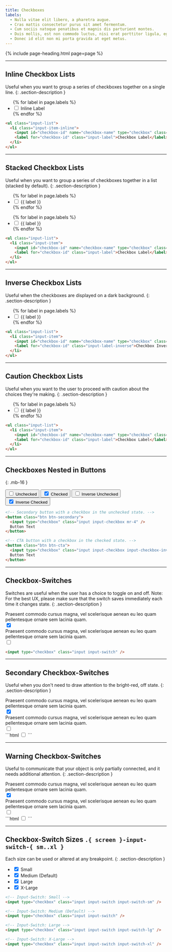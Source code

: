 ```yaml
---
title: Checkboxes
labels:
  - Nulla vitae elit libero, a pharetra augue.
  - Cras mattis consectetur purus sit amet fermentum.
  - Cum sociis natoque penatibus et magnis dis parturient montes.
  - Duis mollis, est non commodo luctus, nisi erat porttitor ligula, eget lacinia.
  - Donec id elit non mi porta gravida at eget metus.
---
```


{% include page-heading.html page=page %}

---

## Inline Checkbox Lists
Useful when you want to group a series of checkboxes together on a single line.
{: .section-description }

<ul class="input-list mb-24">
  {% for label in page.labels %}
    <li class="input-item-inline">
      <input id="checkbox-inline-{{ forloop.index }}" name="checkbox-list" type="checkbox" class="input input-checkbox" {% if forloop.index == 1 %}checked{% endif %} />
      <label for="checkbox-inline-{{ forloop.index }}" class="input-label">Inline Label</label>
    </li>
  {% endfor %}
</ul>

```html
<ul class="input-list">
  <li class="input-item-inline">
    <input id="checkbox-id" name="checkbox-name" type="checkbox" class="input input-checkbox" checked />
    <label for="checkbox-id" class="input-label">Checkbox Label</label>
  </li>
</ul>
```

---

## Stacked Checkbox Lists
Useful when you want to group a series of checkboxes together in a list (stacked by default).
{: .section-description }

<div class="col-container mb-16 sm:mb-24">
  <div class="col col-100 sm:col-50 mb-16 sm:mb-0">
    <div class="rounded bg-white p-8 sm:p-16 md:p-16 lg:p-24">
      <ul class="input-list">
        {% for label in page.labels %}
          <li class="input-item">
            <input id="checkbox-light-{{ forloop.index }}" name="checkbox-list" type="checkbox" class="input input-checkbox" {% if forloop.index == 1 %}checked{% endif %} />
            <label for="checkbox-light-{{ forloop.index }}" class="input-label">{{ label }}</label>
          </li>
        {% endfor %}
      </ul>
    </div>
  </div>
  <div class="col col-100 sm:col-50">
    <div class="box-secondary p-8 sm:p-16 md:p-16 lg:p-24">
      <ul class="input-list">
        {% for label in page.labels %}
          <li class="input-item">
            <input id="checkbox-dark-{{ forloop.index }}" name="checkbox-list" type="checkbox" class="input input-checkbox" {% if forloop.index == 1 %}checked{% endif %} />
            <label for="checkbox-dark-{{ forloop.index }}" class="input-label">{{ label }}</label>
          </li>
        {% endfor %}
      </ul>
    </div>
  </div>
</div>

```html
<ul class="input-list">
  <li class="input-item">
    <input id="checkbox-id" name="checkbox-name" type="checkbox" class="input input-checkbox" checked />
    <label for="checkbox-id" class="input-label">Checkbox Label</label>
  </li>
</ul>
```

---

## Inverse Checkbox Lists
Useful when the checkboxes are displayed on a dark background.
{: .section-description }

<div class="box-secondary p-8 sm:p-16 md:p-16 lg:p-24 bg-color gray-darkest">
  <ul class="input-list">
    {% for label in page.labels %}
      <li class="input-item">
        <input id="checkbox-inverse-{{ forloop.index }}" name="checkbox-inverse-list" type="checkbox" class="input input-checkbox input-checkbox-inverse" {% if forloop.index == 1 %}checked{% endif %} />
        <label for="checkbox-inverse-{{ forloop.index }}" class="input-label-inverse">{{ label }}</label>
      </li>
    {% endfor %}
  </ul>
</div>

```html
<ul class="input-list">
  <li class="input-item">
    <input id="checkbox-id" name="checkbox-name" type="checkbox" class="input input-checkbox input-checkbox-inverse" checked />
    <label for="checkbox-id" class="input-label-inverse">Checkbox Inverse Label</label>
  </li>
</ul>
```

---

## Caution Checkbox Lists
Useful when you want to the user to proceed with caution about the choices they're making.
{: .section-description }

<ul class="input-list">
  {% for label in page.labels %}
    <li class="input-item">
      <input id="checkbox-caution-{{ forloop.index }}" name="checkbox-list" type="checkbox" class="input input-checkbox input-checkbox-caution" {% if forloop.index == 1 %}checked{% endif %} />
      <label for="checkbox-caution-{{ forloop.index }}" class="input-label">{{ label }}</label>
    </li>
  {% endfor %}
</ul>

```html
<ul class="input-list">
  <li class="input-item">
    <input id="checkbox-id" name="checkbox-name" type="checkbox" class="input input-checkbox input-checkbox-caution" checked />
    <label for="checkbox-id" class="input-label">Checkbox Label</label>
  </li>
</ul>
```

---

## Checkboxes Nested in Buttons
{: .mb-16 }

<button class="btn btn-secondary mr-8 mb-8">
  <input type="checkbox" class="input input-checkbox mr-4" />
  Unchecked
</button>
<button class="btn btn-secondary mr-8 mb-8">
  <input type="checkbox" class="input input-checkbox mr-4" checked />
  Checked
</button>
<button class="btn btn-cta mr-8 mb-8">
  <input type="checkbox" class="input input-checkbox input-checkbox-inverse mr-4" />
  Inverse Unchecked
</button>
<button class="btn btn-cta mr-8 mb-8">
  <input type="checkbox" class="input input-checkbox input-checkbox-inverse mr-4" checked />
  Inverse Checked
</button>

```html
<!-- Secondary button with a checkbox in the unchecked state. -->
<button class="btn btn-secondary">
  <input type="checkbox" class="input input-checkbox mr-4" />
  Button Text
</button>

<!-- CTA button with a checkbox in the checked state. -->
<button class="btn btn-cta">
  <input type="checkbox" class="input input-checkbox input-checkbox-inverse mr-4" checked />
  Button Text
</button>
```

---

## Checkbox-Switches
Switches are useful when the user has a choice to toggle on and off. Note: For the best UX, please make sure that the switch saves immediately each time it changes state.
{: .section-description }

<div class="box h-60 mb-16 pt-24 pb-24 pl-16 pr-16 sm:pl-32 sm:pr-32">
  <div class="col-container-nowrap">
    <div class="components-checkboxes-switch-col col col-100 text-light ellipsis overflow-hidden white-space-nowrap">Praesent commodo cursus magna, vel scelerisque aenean eu leo quam pellentesque ornare sem lacinia quam.</div>
    <div class="col ml-16">
      <input type="checkbox" class="input input-switch" checked />
    </div>
  </div>
</div>
<div class="box-secondary h-60 pt-24 pb-24 pl-16 pr-16 sm:pl-32 sm:pr-32">
  <div class="col-container-nowrap">
    <div class="components-checkboxes-switch-col col col-100 text-light ellipsis overflow-hidden white-space-nowrap">Praesent commodo cursus magna, vel scelerisque aenean eu leo quam pellentesque ornare sem lacinia quam.</div>
    <div class="col ml-16">
      <input type="checkbox" class="input input-switch" />
    </div>
  </div>
</div>

```html
<input type="checkbox" class="input input-switch" />
```

---

## Secondary Checkbox-Switches
Useful when you don't need to draw attention to the bright-red, off state.
{: .section-description }

<div class="box h-60 mb-16 pt-24 pb-24 pl-16 pr-16 sm:pl-32 sm:pr-32">
  <div class="col-container-nowrap">
    <div class="components-checkboxes-switch-col col col-100 text-light ellipsis overflow-hidden white-space-nowrap">Praesent commodo cursus magna, vel scelerisque aenean eu leo quam pellentesque ornare sem lacinia quam.</div>
    <div class="col ml-16">
      <input type="checkbox" class="input input-switch-secondary" checked />
    </div>
  </div>
</div>
<div class="box-secondary h-60 pt-24 pb-24 pl-16 pr-16 sm:pl-32 sm:pr-32">
  <div class="col-container-nowrap">
    <div class="components-checkboxes-switch-col col col-100 text-light ellipsis overflow-hidden white-space-nowrap">Praesent commodo cursus magna, vel scelerisque aenean eu leo quam pellentesque ornare sem lacinia quam.</div>
    <div class="col ml-16">
      <input type="checkbox" class="input input-switch-secondary" />
    </div>
  </div>
</div>
```html
<input type="checkbox" class="input input-switch-secondary" />
```

---

## Warning Checkbox-Switches
Useful to communicate that your object is only partially connected, and it needs additional attention.
{: .section-description }

<div class="box h-60 mb-16 pt-24 pb-24 pl-16 pr-16 sm:pl-32 sm:pr-32">
  <div class="col-container-nowrap">
    <div class="components-checkboxes-switch-col col col-100 text-light ellipsis overflow-hidden white-space-nowrap">Praesent commodo cursus magna, vel scelerisque aenean eu leo quam pellentesque ornare sem lacinia quam.</div>
    <div class="col ml-16">
      <input type="checkbox" class="input input-switch-secondary input-switch-warning" checked />
    </div>
  </div>
</div>
<div class="box-secondary h-60 pt-24 pb-24 pl-16 pr-16 sm:pl-32 sm:pr-32">
  <div class="col-container-nowrap">
    <div class="components-checkboxes-switch-col col col-100 text-light ellipsis overflow-hidden white-space-nowrap">Praesent commodo cursus magna, vel scelerisque aenean eu leo quam pellentesque ornare sem lacinia quam.</div>
    <div class="col ml-16">
      <input type="checkbox" class="input input-switch-secondary input-switch-warning" />
    </div>
  </div>
</div>
```html
<input type="checkbox" class="input input-switch-secondary input-switch-warning" />
```

---

## Checkbox-Switch Sizes `.{ screen }-input-switch-{ sm..xl }`
Each size can be used or altered at any breakpoint.
{: .section-description }

<ul class="input-list">
  <li class="input-item">
    <input id="small-switch-on-sm" type="checkbox" class="input input-switch input-switch-sm center-obj" checked />
    <label for="small-switch-on-sm" class="text-sm text-light ml-4 medium">Small</label>
  </li>
  <li class="input-item">
    <input id="small-switch-on-md" type="checkbox" class="input input-switch center-obj" checked />
    <label for="small-switch-on-md" class="text-sm text-light ml-4 medium">Medium (Default)</label>
  </li>
  <li class="input-item">
    <input id="small-switch-on-lg" type="checkbox" class="input input-switch input-switch-lg center-obj" checked />
    <label for="small-switch-on-lg" class="text-sm text-light ml-4 medium">Large</label>
  </li>
  <li class="input-item">
    <input id="small-switch-on-xl" type="checkbox" class="input input-switch input-switch-xl center-obj" checked />
    <label for="small-switch-on-xl" class="text-sm text-light ml-4 medium">X-Large</label>
  </li>
</ul>

```html
<!-- Input-Switch: Small -->
<input type="checkbox" class="input input-switch input-switch-sm" />

<!-- Input-Switch: Medium (Default) -->
<input type="checkbox" class="input input-switch" />

<!-- Input-Switch: Large -->
<input type="checkbox" class="input input-switch input-switch-lg" />

<!-- Input-Switch: X-Large -->
<input type="checkbox" class="input input-switch input-switch-xl" />
```

